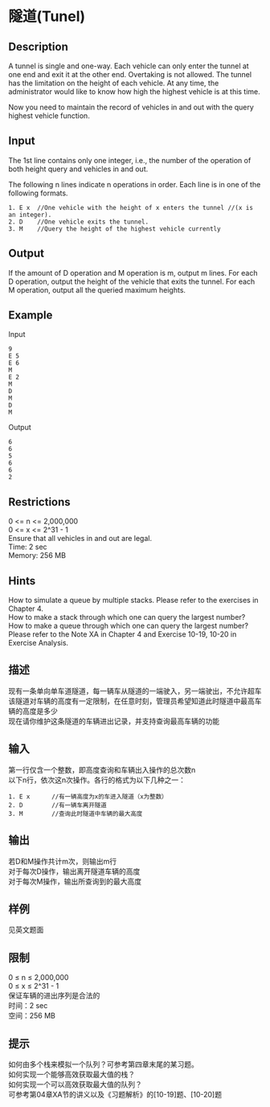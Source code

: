 # 隧道(Tunel)
  
## Description
A tunnel is single and one-way. Each vehicle can only enter the tunnel at one end and exit it at the other end. Overtaking is not allowed. The tunnel has the limitation on the height of each vehicle. At any time, the administrator would like to know how high the highest vehicle is at this time.  

Now you need to maintain the record of vehicles in and out with the query highest vehicle function.  

## Input
The 1st line contains only one integer, i.e., the number of the operation of both height query and vehicles in and out.  

The following n lines indicate n operations in order. Each line is in one of the following formats.  
```
1. E x	//One vehicle with the height of x enters the tunnel //(x is an integer).
2. D	//One vehicle exits the tunnel.
3. M	//Query the height of the highest vehicle currently
```
## Output
If the amount of D operation and M operation is m, output m lines. For each D operation, output the height of the vehicle that exits the tunnel. For each M operation, output all the queried maximum heights.  

## Example
Input
```
9
E 5
E 6
M
E 2
M
D
M
D
M
```
Output
```
6
6
5
6
6
2
```
   
## Restrictions
0 <= n <= 2,000,000  
0 <= x <= 2^31 - 1  
Ensure that all vehicles in and out are legal.  
Time: 2 sec  
Memory: 256 MB  

## Hints
How to simulate a queue by multiple stacks. Please refer to the exercises in Chapter 4.  
How to make a stack through which one can query the largest number?   
How to make a queue through which one can query the largest number?  
Please refer to the Note XA in Chapter 4 and Exercise 10-19, 10-20 in Exercise Analysis.  

## 描述
现有一条单向单车道隧道，每一辆车从隧道的一端驶入，另一端驶出，不允许超车  
该隧道对车辆的高度有一定限制，在任意时刻，管理员希望知道此时隧道中最高车辆的高度是多少  
现在请你维护这条隧道的车辆进出记录，并支持查询最高车辆的功能  

## 输入
第一行仅含一个整数，即高度查询和车辆出入操作的总次数n  
以下n行，依次这n次操作。各行的格式为以下几种之一：  
```
1. E x		//有一辆高度为x的车进入隧道（x为整数）
2. D		//有一辆车离开隧道
3. M		//查询此时隧道中车辆的最大高度
```
## 输出
若D和M操作共计m次，则输出m行  
对于每次D操作，输出离开隧道车辆的高度  
对于每次M操作，输出所查询到的最大高度  

## 样例
见英文题面  

## 限制
0 ≤ n ≤ 2,000,000  
0 ≤ x ≤ 2^31 - 1  
保证车辆的进出序列是合法的  
时间：2 sec  
空间：256 MB   

## 提示
如何由多个栈来模拟一个队列？可参考第四章末尾的某习题。  
如何实现一个能够高效获取最大值的栈？   
如何实现一个可以高效获取最大值的队列？   
可参考第04章XA节的讲义以及《习题解析》的[10-19]题、[10-20]题  



